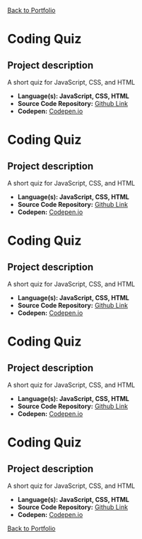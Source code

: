 [Back to Portfolio](./)

Coding Quiz
===============

## Project description

A short quiz for JavaScript, CSS, and HTML

-   **Language(s): JavaScript, CSS, HTML**
-   **Source Code Repository:** [Github Link](https://github.com/ckyleflynndev/JS_CodingQuizApp)  
-   **Codepen:** [Codepen.io](https://codepen.io/Ckflynndev/pen/gOWvdOy?editors=0100)
   
Coding Quiz
===============

## Project description

A short quiz for JavaScript, CSS, and HTML

-   **Language(s): JavaScript, CSS, HTML**
-   **Source Code Repository:** [Github Link](https://github.com/ckyleflynndev/JS_CodingQuizApp)  
-   **Codepen:** [Codepen.io](https://codepen.io/Ckflynndev/pen/gOWvdOy?editors=0100)
   
Coding Quiz
===============

## Project description

A short quiz for JavaScript, CSS, and HTML

-   **Language(s): JavaScript, CSS, HTML**
-   **Source Code Repository:** [Github Link](https://github.com/ckyleflynndev/JS_CodingQuizApp)  
-   **Codepen:** [Codepen.io](https://codepen.io/Ckflynndev/pen/gOWvdOy?editors=0100)
   
Coding Quiz
===============

## Project description

A short quiz for JavaScript, CSS, and HTML

-   **Language(s): JavaScript, CSS, HTML**
-   **Source Code Repository:** [Github Link](https://github.com/ckyleflynndev/JS_CodingQuizApp)  
-   **Codepen:** [Codepen.io](https://codepen.io/Ckflynndev/pen/gOWvdOy?editors=0100)
   
Coding Quiz
===============

## Project description

A short quiz for JavaScript, CSS, and HTML

-   **Language(s): JavaScript, CSS, HTML**
-   **Source Code Repository:** [Github Link](https://github.com/ckyleflynndev/JS_CodingQuizApp)  
-   **Codepen:** [Codepen.io](https://codepen.io/Ckflynndev/pen/gOWvdOy?editors=0100)
   


[Back to Portfolio](./)


